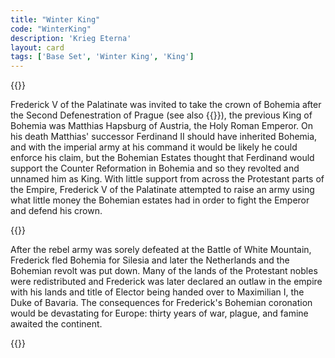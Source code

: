 ```yaml
---
title: "Winter King"
code: "WinterKing"
description: 'Krieg Eterna'
layout: card
tags: ['Base Set', 'Winter King', 'King']
---
```

{{<card-detail-page title="WinterKing" artwork="Portrait of Frederick V Elector Palatine by Michiel Jansz. van Mierevelt (1632)" attr="Lord Byron" book="Ozymandias">}}
<p>
Frederick V of the Palatinate was invited to take the crown of Bohemia after the Second Defenestration of Prague (see also {{<cardlink name="Zealot" code="zealot">}}), the previous King of Bohemia was Matthias Hapsburg of Austria, the Holy Roman Emperor. On his death Matthias' successor Ferdinand II should have inherited Bohemia, and with the imperial army at his command it would be likely he could enforce his claim, but the Bohemian Estates thought that Ferdinand would support the Counter Reformation in Bohemia and so they revolted and unnamed him as King. With little support from across the Protestant parts of the Empire, Frederick V of the Palatinate attempted to raise an army using what little money the Bohemian estates had in order to fight the Emperor and defend his crown.
</p> 
{{<card-detail-image file="bohemia.jpg" caption="Portrait of Frederick V as King of Bohemia by Gerard van Honthorst (1634)">}}
<p>
After the rebel army was sorely defeated at the Battle of White Mountain, Frederick fled Bohemia for Silesia and later the Netherlands and the Bohemian revolt was put down. Many of the lands of the Protestant nobles were redistributed and Frederick was later declared an outlaw in the empire with his lands and title of Elector being handed over to Maximilian I, the Duke of Bavaria. The consequences for Frederick's Bohemian coronation would be devastating for Europe: thirty years of war, plague, and famine awaited the continent. 
</p>
{{</card-detail-page>}}